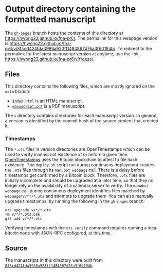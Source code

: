 # Output directory containing the formatted manuscript

The [`gh-pages`](https://github.com/hwong23/fna-pr6/tree/gh-pages) branch hosts the contents of this directory at <https://hwong23.github.io/fna-pr6/>.
The permalink for this webpage version is <https://hwong23.github.io/fna-pr6/v/8f5cd424fda3986a923ff1484867d76a3f60194b/>.
To redirect to the permalink for the latest manuscript version at anytime, use the link <https://hwong23.github.io/fna-pr6/v/freeze/>.

## Files

This directory contains the following files, which are mostly ignored on the `main` branch:

+ [`index.html`](index.html) is an HTML manuscript.
+ [`manuscript.pdf`](manuscript.pdf) is a PDF manuscript.

The `v` directory contains directories for each manuscript version.
In general, a version is identified by the commit hash of the source content that created it.

### Timestamps

The `*.ots` files in version directories are OpenTimestamps which can be used to verify manuscript existence at or before a given time.
[OpenTimestamps](https://opentimestamps.org/) uses the Bitcoin blockchain to attest to file hash existence.
The `deploy.sh` script run during continuous deployment creates the `.ots` files through its `manubot webpage` call.
There is a delay before timestamps get confirmed by a Bitcoin block.
Therefore, `.ots` files are initially incomplete and should be upgraded at a later time, so that they no longer rely on the availability of a calendar server to verify.
The `manubot webpage` call during continuous deployment identifies files matched by `webpage/v/**/*.ots` and attempts to upgrade them.
You can also manually upgrade timestamps, by running the following in the `gh-pages` branch:

```shell
ots upgrade v/*/*.ots
rm v/*/*.ots.bak
git add v/*/*.ots
```

Verifying timestamps with the `ots verify` command requires running a local bitcoin node with JSON-RPC configured, at this time.

## Source

The manuscripts in this directory were built from
[`8f5cd424fda3986a923ff1484867d76a3f60194b`](https://github.com/hwong23/fna-pr6/commit/8f5cd424fda3986a923ff1484867d76a3f60194b).
